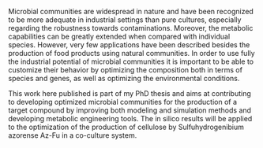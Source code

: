 Microbial communities are widespread in nature and have been recognized to be more adequate in industrial settings than pure cultures, especially regarding the robustness towards contaminations. 
Moreover, the metabolic capabilities can be greatly extended when compared with individual species. However, very few applications have been described besides the production of food products using natural communities. 
In order to use fully the industrial potential of microbial communities it is important to be able to customize their behavior by optimizing the composition both in terms of species and genes, as well as optimizing the environmental conditions.

This work here published is part of my PhD thesis and aims at contributing to developing optimized microbial communities for the production of a target compound by improving both modeling and simulation methods and developing metabolic engineering tools. 
The in silico results will be applied to the optimization of the production of cellulose by Sulfuhydrogenibium azorense Az-Fu in a co-culture system.
